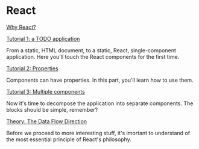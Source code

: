 # React

[Why React?](why.md)

[Tutorial 1: a TODO application](tutorial-1.md)

From a static, HTML document, to a static, React, single-component application.
Here you'll touch the React components for the first time.

[Tutorial 2: Properties](tutorial-2.md)

Components can have properties. In this part, you'll learn how to use them.

[Tutorial 3: Multiple components](tutorial-3.md)

Now it's time to decompose the application into separate components.
The blocks should be simple, remember?

[Theory: The Data Flow Direction](theory-3a.md)

Before we proceed to more interesting stuff, it's imortant to understand of the most essential principle of React's philosophy.


